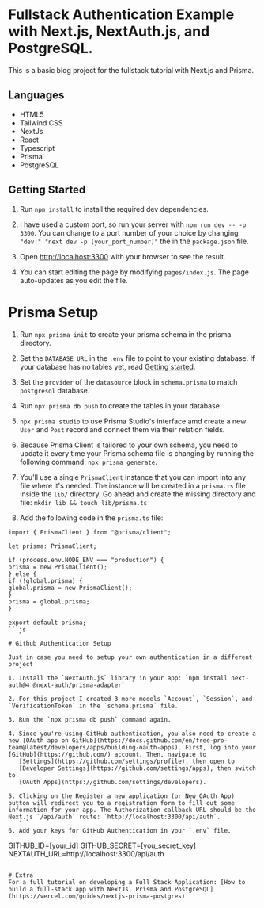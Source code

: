 # Fullstack Authentication Example with Next.js, NextAuth.js, and PostgreSQL.

This is a basic blog project for the fullstack tutorial with Next.js and Prisma.

## Languages

- HTML5
- Tailwind CSS
- NextJs
- React
- Typescript
- Prisma
- PostgreSQL

## Getting Started

1. Run `npm install` to install the required dev dependencies.

2. I have used a custom port, so run your server with `npm run dev -- -p 3300`.
   You can change to a port number of your choice by changing `"dev:" "next dev -p [your_port_number]"` the in the `package.json` file.

3. Open [http://localhost:3300](http://localhost:3300) with your browser to see the result.

4. You can start editing the page by modifying `pages/index.js`. The page auto-updates as you edit the file.

# Prisma Setup

1. Run `npx prisma init` to create your prisma schema in the prisma directory.

2. Set the `DATABASE_URL` in the `.env` file to point to your existing database. If your database has no tables yet, read [Getting started](https://pris.ly/d/getting-started).

3. Set the `provider` of the `datasource` block in `schema.prisma` to match `postgresql` database.

4. Run `npx prisma db push` to create the tables in your database.

5. `npx prisma studio` to use Prisma Studio's interface amd create a new `User` and `Post` record and connect them via their relation fields.

6. Because Prisma Client is tailored to your own schema, you need to update it every time your Prisma schema file is changing by running the following command: `npx prisma generate`.

7. You'll use a single `PrismaClient` instance that you can import into any file where it's needed. The instance will be created in a `prisma.ts` file inside the `lib/` directory. Go ahead and create the missing directory and file: `mkdir lib && touch lib/prisma.ts`

8. Add the following code in the `prisma.ts` file:
```
import { PrismaClient } from "@prisma/client";

let prisma: PrismaClient;

if (process.env.NODE_ENV === "production") {
prisma = new PrismaClient();
} else {
if (!global.prisma) {
global.prisma = new PrismaClient();
}
prisma = global.prisma;
}

export default prisma;
```js

# Github Authentication Setup

Just in case you need to setup your own authentication in a different project

1. Install the `NextAuth.js` library in your app: `npm install next-auth@4 @next-auth/prisma-adapter`

2. For this project I created 3 more models `Account`, `Session`, and `VerificationToken` in the `schema.prisma` file.

3. Run the `npx prisma db push` command again.

4. Since you're using GitHub authentication, you also need to create a new [OAuth app on GitHub](https://docs.github.com/en/free-pro-team@latest/developers/apps/building-oauth-apps). First, log into your [GitHub](https://github.com/) account. Then, navigate to
   [Settings](https://github.com/settings/profile), then open to
   [Developer Settings](https://github.com/settings/apps), then switch to
   [OAuth Apps](https://github.com/settings/developers).

5. Clicking on the Register a new application (or New OAuth App) button will redirect you to a registration form to fill out some information for your app. The Authorization callback URL should be the Next.js `/api/auth` route: `http://localhost:3300/api/auth`.
   `
6. Add your keys for GitHub Authentication in your `.env` file.

```
  GITHUB_ID=[your_id]
  GITHUB_SECRET=[you_secret_key]
  NEXTAUTH_URL=http://localhost:3300/api/auth
```

# Extra
For a full tutorial on developing a Full Stack Application: [How to build a full-stack app with NextJs, Prisma and PostgreSQL](https://vercel.com/guides/nextjs-prisma-postgres)
